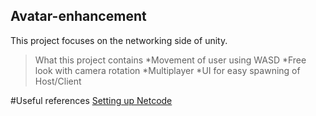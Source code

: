 ## Avatar-enhancement

This project focuses on the networking side of unity.
>What this project contains
    *Movement of user using WASD
    *Free look with camera rotation
    *Multiplayer 
    *UI for easy spawning of Host/Client

#Useful references
[Setting up Netcode](https://docs-multiplayer.unity3d.com/netcode/current/about/index.html)

